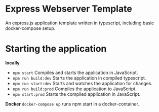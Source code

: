 # Express Webserver Template

An express.js application template written in typescript, including basic docker-compose setup.

# Starting the application

**locally**

* `npm start` Compiles and starts the application in JavaScript.
* `npm run build:dev` Starts the application in compiled typescript.
* `npm run start:dev` Starts and watches the application for changes.
* `npm run build:prod` Compiles the application to JavaScript.
* `npm start:prod` Starts the compiled application in JavaScript.

**Docker**
`docker-compose up` runs npm start in a docker-container.

